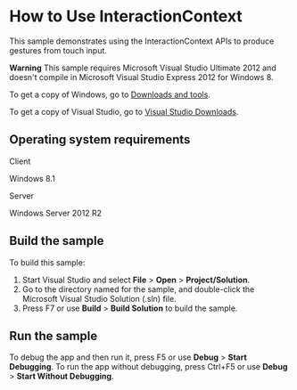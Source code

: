 How to Use InteractionContext
=============================

This sample demonstrates using the InteractionContext APIs to produce gestures from touch input.

**Warning**  This sample requires Microsoft Visual Studio Ultimate 2012 and doesn't compile in Microsoft Visual Studio Express 2012 for Windows 8.

To get a copy of Windows, go to [Downloads and tools](http://go.microsoft.com/fwlink/p/?linkid=301696).

To get a copy of Visual Studio, go to [Visual Studio Downloads](http://go.microsoft.com/fwlink/p/?linkid=301697).

Operating system requirements
-----------------------------

Client

Windows 8.1

Server

Windows Server 2012 R2

Build the sample
----------------

To build this sample:

1.  Start Visual Studio and select **File** \> **Open** \> **Project/Solution**.
2.  Go to the directory named for the sample, and double-click the Microsoft Visual Studio Solution (.sln) file.
3.  Press F7 or use **Build** \> **Build Solution** to build the sample.

Run the sample
--------------

To debug the app and then run it, press F5 or use **Debug** \> **Start Debugging**. To run the app without debugging, press Ctrl+F5 or use **Debug** \> **Start Without Debugging**.

